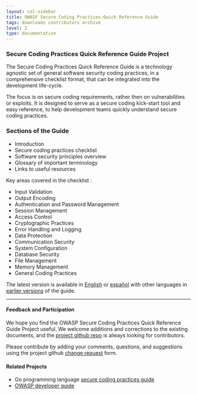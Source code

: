 ```yaml
---
layout: col-sidebar
title: OWASP Secure Coding Practices-Quick Reference Guide
tags: downloads contributors archive
level: 2
type: documentation
---
```


### Secure Coding Practices Quick Reference Guide Project

The Secure Coding Practices Quick Reference Guide is a technology agnostic set
of general software security coding practices, in a comprehensive checklist
format, that can be integrated into the development life-cycle.

The focus is on secure coding requirements, rather then on vulnerabilities or exploits.
It is designed to serve as a secure coding kick-start tool and easy reference,
to help development teams quickly understand secure coding practices.

### Sections of the Guide

* Introduction
* Secure coding practices checklist
* Software security principles overview
* Glossary of important terminology
* Links to useful resources

Key areas covered in the checklist :

* Input Validation
* Output Encoding
* Authentication and Password Management
* Session Management
* Access Control
* Cryptographic Practices
* Error Handling and Logging
* Data Protection
* Communication Security
* System Configuration
* Database Security
* File Management
* Memory Management
* General Coding Practices

The latest version is available in [English][stable-en] or [español][stable-es]
with other languages in [earlier versions][ovl] of the guide.

-----

#### Feedback and Participation

We hope you find the OWASP Secure Coding Practices Quick Reference Guide Project
useful. We welcome additions and corrections to the existing documents,
and the [project github repo][github] is always looking for contributors.

Please contribute by adding your comments, questions,
and suggestions using the project github [change request][change] form.

#### Related Projects

* Go programming language [secure coding practices guide][owaspgoscp]
* [OWASP developer guide][owaspdevguide]

[change]: https://github.com/OWASP/www-project-secure-coding-practices-quick-reference-guide/issues/new
[github]: https://github.com/OWASP/www-project-secure-coding-practices-quick-reference-guide
[ovl]: #div-download
[stable-en]: stable-en
[stable-es]: stable-es
[owaspgoscp]: https://owasp.org/www-project-go-secure-coding-practices-guide/
[owaspdevguide]: https://owasp.org/www-project-developer-guide/
